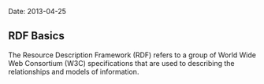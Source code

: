 Date: 2013-04-25

## RDF Basics
The Resource Description Framework (RDF) refers to a group of World Wide Web
Consortium (W3C) specifications that are used to describing the relationships
and models of information.
 
